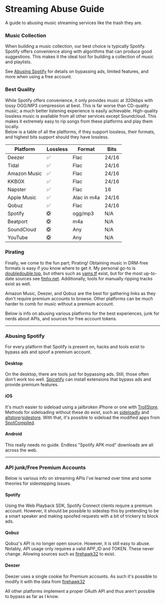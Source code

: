 # Streaming Abuse Guide
A guide to abusing music streaming services like the trash they are.  

### Music Collection
When building a music collection, our best choice is typically Spotify. Spotify offers convenience along with algorithms that can produce good suggestions. This makes it the ideal tool for building a collection of music and playlists.  

See [Abusing Spotify](#abusing-spotify) for details on bypassing ads, limited features, and more when using a free account.

### Best Quality
While Spotify offers convenience, it only provides music at 320kbps with lossy OGG/MP3 compression at best. This is far worse than CD-quality music; a much better listening experience is easily achievable. High-quality lossless music is available from all other services except Soundcloud. This makes it extremely easy to rip songs from these platforms and play them locally.  
Below is a table of all the platforms, if they support lossless, their formats, and highest bits support should they have lossless.

| Platform  | Lossless  | Format  | Bits  |
|---  |---  |---  |---  |
| Deezer  | ✅   | Flac  | 24/16   |
| Tidal   | ✅   | Flac  | 24/16   |
| Amazon Music  | ✅   | Flac  | 24/16   |
| KKBOX   | ✅   | Flac  | 24/16   |
| Napster   | ✅   | Flac  | 16  |
| Apple Music   | ✅   | Alac in m4a   | 24/16   |
| Qobuz   | ✅   | Flac  | 24/16   |
| Spotify   | ❎   | ogg/mp3   | N/A   |
| Beatport  | ❎   | m4a   | N/A   |
| SoundCloud  | ❎   | Any   | N/A   |
| YouTube   | ❎   | Any   | N/A   |

### Pirating
Finally, we come to the fun part; Pirating! Obtaining music in DRM-free formats is easy if you know where to get it. My personal go-to is [doubledouble.top](https://doubledouble.top), but others such as [yams.tf](https://yams.tf) exist, but for the most up-to-date sources see [fmhy.net](https://fmhy.net). Additionally, tools for manually ripping tracks exist as well.  

Amazon Music, Deezer, and Qobuz are the best for gathering links as they don't require premium accounts to browse. Other platforms can be much harder to comb for music without a premium account.  

Below is info on abusing various platforms for the best experiences, junk for nerds about APIs, and sources for free account tokens.

---

### Abusing Spotify
For every platform that Spotify is present on, hacks and tools exist to bypass ads and spoof a premium account.
#### Desktop
On the desktop, there are tools just for bypassing ads. Still, those often don't work too well. [Spicetify](https://spicetify.app) can install extensions that bypass ads and provide premium features.
#### iOS
It's much easier to sideload using a jailbroken iPhone or one with [TrollStore](https://github.com/opa334/TrollStore). Methods for sideloading without these do exist, such as [sideloadly](https://sideloadly.io/) and [altstore](https://altstore.io/)/[sidestore](https://sidestore.io/). With that, it's possible to sideload the modified apps from [SpotCompiled](https://github.com/SpotCompiled).
#### Android
This really needs no guide. Endless "Spotify APK mod" downloads are all across the web.

---

### API junk/Free Premium Accounts

Below is various info on streaming APIs I've learned over time and some theories for sidestepping issues.

#### Spotify
Using the Web Playback SDK, Spotify Connect clients require a premium account. However, it should be possible to sidestep this by pretending to be a smart speaker and making spoofed requests with a bit of trickery to block ads.
#### Qobuz
Qobuz's API is no longer open source. However, it is still easy to abuse. Notably, API usage only requires a valid APP_ID and TOKEN. These never change. Allowing sources such as [firehawk32](https://rentry.org/firehawk52#tokens) to exist.
#### Deezer
Deezer uses a single cookie for Premium accounts. As such it's possible to modify it with the data from [firehawk32](https://rentry.org/firehawk52#deezer-arls)

All other platforms implement a proper OAuth API and thus aren't possible to bypass as far as I know.